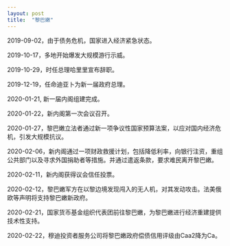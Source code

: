 ```yaml
---
layout: post
title:  "黎巴嫩"
---
```


2019-09-02，由于债务危机，国家进入经济紧急状态。

2019-10-17，多地开始爆发大规模游行示威。

2019-10-29，时任总理哈里里宣布辞职。

2019-12-19，任命迪亚卜为新一届政府总理。

2020-01-21, 新一届内阁组建完成。

2020-01-22，新内阁第一次会议召开。

2020-01-27，黎巴嫩立法者通过新一项争议性国家预算法案，以应对国内经济危机，引发大规模抗议。

2020-02-06，新内阁通过一项财政救援计划，包括降低利率，向银行注资，重组公共部门以及寻求外国捐助者等措施。并通过遣返条款，要求难民离开黎巴嫩。

2020-02-11，新内阁获得议会信任投票。

2020-02-12，黎巴嫩军方在以黎边境发现闯入的无人机，对其发动攻击。法美俄欧等声明将支持黎巴嫩新政府。

2020-02-21，国家货币基金组织代表团前往黎巴嫩，为黎巴嫩进行经济重建提供技术性支持。

2020-02-22，穆迪投资者服务公司将黎巴嫩政府偿债信用评级由Caa2降为Ca。